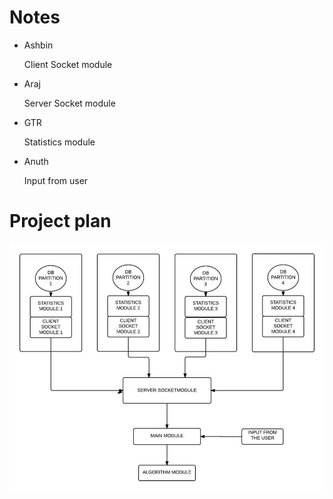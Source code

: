 # Notes

* Ashbin

  Client Socket module
* Araj

  Server Socket module
* GTR

  Statistics module
* Anuth

  Input from user

# Project plan
![currently](plan.jpg)
